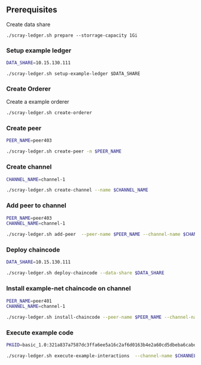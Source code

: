 
## Prerequisites
Create data share 
```
./scray-ledger.sh prepare --storrage-capacity 1Gi
```

### Setup example ledger
```bash
DATA_SHARE=10.15.130.111
```

```
./scray-ledger.sh setup-example-ledger $DATA_SHARE
```

### Create Orderer
Create a example orderer
```bash
./scray-ledger.sh create-orderer
```

### Create peer

```bash
PEER_NAME=peer403
```

```bash
./scray-ledger.sh create-peer -n $PEER_NAME
```

### Create channel
```bash
CHANNEL_NAME=channel-1
```

```bash
./scray-ledger.sh create-channel --name $CHANNEL_NAME 
```

### Add peer to channel
```bash
PEER_NAME=peer403
CHANNEL_NAME=channel-1
```

```bash
./scray-ledger.sh add-peer  --peer-name $PEER_NAME --channel-name $CHANNEL_NAME
```

### Deploy chaincode
```bash
DATA_SHARE=10.15.130.111
```
```bash
./scray-ledger.sh deploy-chaincode --data-share $DATA_SHARE
```

### Install example-net chaincode on channel
```bash
PEER_NAME=peer401
CHANNEL_NAME=channel-1
```

```bash
./scray-ledger.sh install-chaincode --peer-name $PEER_NAME --channel-name $CHANNEL_NAME --data-share $DATA_SHARE
```
### Execute example code
```bash
PKGID=basic_1.0:321a837a7587dc3ffa6ee5a16c2af6d0163b4e2a60cd5dbeba6cabde797c5467

```

```bash
./scray-ledger.sh execute-example-interactions  --channel-name $CHANNEL_NAME --peer-name $PEER_NAME --package-id $PKGID
```
